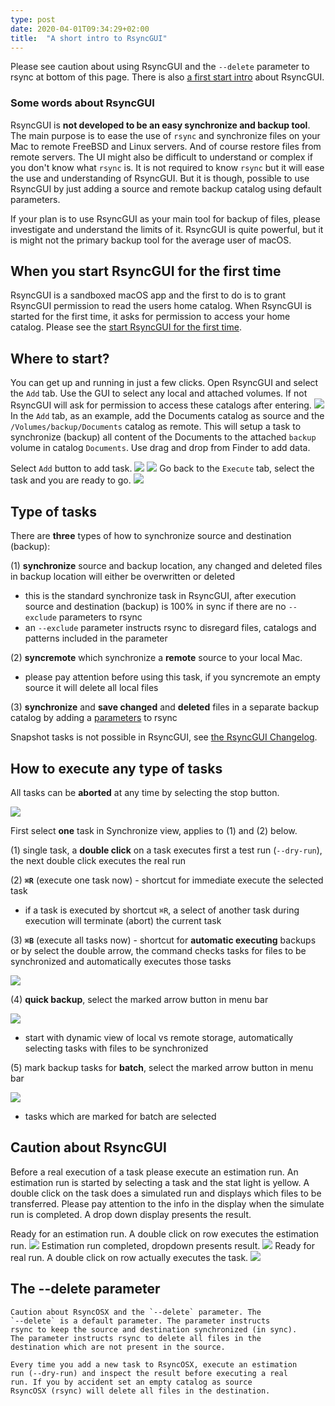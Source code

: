 ```yaml
---
type: post
date: 2020-04-01T09:34:29+02:00
title:  "A short intro to RsyncGUI"
---
```

Please see caution about using RsyncGUI and the `--delete` parameter to rsync at bottom of this page. There is also [a first start intro](/post/rsyncguifirststart) about RsyncGUI.

### Some words about RsyncGUI

RsyncGUI is **not developed to be an easy synchronize and backup tool**. The main purpose is to ease the use of `rsync` and synchronize files on your Mac to remote FreeBSD and Linux servers. And of course restore files from remote servers. The UI might also be difficult to understand or complex if you don't know what `rsync` is. It is not required to know `rsync` but it will ease the use and understanding of RsyncGUI. But it is though, possible to use RsyncGUI by just adding a source and remote backup catalog using default parameters.

If your plan is to use RsyncGUI as your main tool for backup of files, please investigate and understand the limits of it. RsyncGUI is quite powerful, but it is might not the primary backup tool for the average user of macOS.

## When you start RsyncGUI for the first time

RsyncGUI is a sandboxed macOS app and the first to do is to grant RsyncGUI permission to read the users home catalog. When RsyncGUI is started for the first time, it asks for permission to access your home catalog. Please see the [start RsyncGUI for the first time](/post/RsyncGUIfirststart).

## Where to start?

You can get up and running in just a few clicks. Open RsyncGUI and select the `Add` tab. Use the GUI to select any local and attached volumes. If not RsyncGUI will ask for permission to access these catalogs after entering.
![](/images/RsyncOSX/master/intro/main1.png)
In the `Add` tab, as an example, add the Documents catalog as source and the `/Volumes/backup/Documents` catalog as remote. This will setup a task to synchronize (backup) all content of the Documents to the attached `backup` volume in catalog `Documents`. Use drag and drop from Finder to add data.

Select `Add` button to add task.
![](/images/RsyncOSX/master/intro/main2.png)
![](/images/RsyncOSX/master/intro/main3.png)
Go back to the `Execute` tab, select the task and you are ready to go.
![](/images/RsyncOSX/master/intro/main4.png)

## Type of tasks

There  are **three** types of how to synchronize source and destination (backup):

(1) **synchronize** source and backup location, any changed and deleted files in backup location will either be overwritten or deleted
  - this is the standard synchronize task in RsyncGUI, after execution source and destination (backup) is 100% in sync if there are no `--exclude` parameters to rsync
  - an `--exclude` parameter instructs rsync to disregard files, catalogs and patterns included in the parameter

(2) **syncremote** which synchronize a **remote** source to your local Mac.
  - please pay attention before using this task, if you syncremote an empty source it will delete all local files

(3) **synchronize** and **save changed** and **deleted** files in a separate backup catalog by adding a [parameters](/post/Parameters) to rsync

Snapshot tasks is not possible in RsyncGUI, see [the RsyncGUI Changelog](/post/RsyncGUIChangelog).

## How to execute any type of tasks

All tasks can be **aborted** at any time by selecting the stop button.

![](/images/RsyncOSX/master/intro/menu1.png)

First select **one** task in Synchronize view, applies to (1) and (2) below.

(1) single task, a **double click** on a task executes first a test run (`--dry-run`), the next double click executes the real run

(2) **`⌘R`** (execute one task now) - shortcut for immediate execute the selected task
- if a task is executed by shortcut `⌘R`, a select of another task during execution will terminate (abort) the current task

(3) **`⌘B`** (execute all tasks now) - shortcut for **automatic executing** backups or by select the double arrow, the command checks tasks for files to be synchronized and automatically executes those tasks

![](/images/RsyncOSX/master/intro/menu4.png)

(4) **quick backup**, select the marked arrow button in menu bar

![](/images/RsyncOSX/master/intro/menu2.png)

- start with dynamic view of local vs remote storage, automatically selecting tasks with files to be synchronized

(5) mark backup tasks for **batch**, select the marked arrow button in menu bar

![](/images/RsyncOSX/master/intro/menu3.png)

- tasks which are marked for batch are selected

## Caution about RsyncGUI

Before a real execution of a task please execute an estimation run. An estimation run is started by selecting a task and the stat light is yellow. A double click on the task does a simulated run and displays which files to be transferred. Please pay attention to the info in the display when the simulate run is completed. A drop down display presents the result.

Ready for an estimation run. A double click on row executes the estimation run.
![](/images/RsyncOSX/master/intro/simulate.png)
Estimation run completed, dropdown presents result.
![](/images/RsyncOSX/master/intro/display.png)
Ready for real run. A double click on row actually executes the task.
![](/images/RsyncOSX/master/intro/realrun.png)

## The --delete parameter
```
Caution about RsyncOSX and the `--delete` parameter. The
`--delete` is a default parameter. The parameter instructs
rsync to keep the source and destination synchronized (in sync).
The parameter instructs rsync to delete all files in the
destination which are not present in the source.

Every time you add a new task to RsyncOSX, execute an estimation
run (--dry-run) and inspect the result before executing a real
run. If you by accident set an empty catalog as source
RsyncOSX (rsync) will delete all files in the destination.
```
